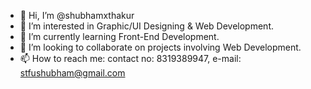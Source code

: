 - 👋 Hi, I’m @shubhamxthakur
- 👀 I’m interested in Graphic/UI Designing & Web Development.
- 🌱 I’m currently learning Front-End Development.
- 💞️ I’m looking to collaborate on projects involving Web Development.
- 📫 How to reach me: contact no: 8319389947, e-mail: stfushubham@gmail.com

<!---
shubhamxthakur/shubhamxthakur is a ✨ special ✨ repository because its `README.md` (this file) appears on your GitHub profile.
You can click the Preview link to take a look at your changes.
--->
